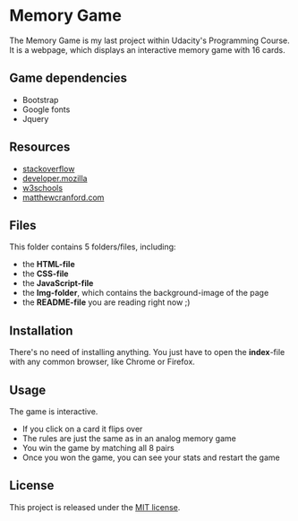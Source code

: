 # Memory Game
The Memory Game is my last project within Udacity's Programming Course.
It is a webpage, which displays an interactive memory game with 16 cards.

## Game dependencies
- Bootstrap
- Google fonts
- Jquery

## Resources
- [stackoverflow](https://stackoverflow.com/)
- [developer.mozilla](https://developer.mozilla.org/de/)
- [w3schools](https://www.w3schools.com/)
- [matthewcranford.com](https://matthewcranford.com/memory-game-walkthrough-part-1-setup/)

## Files
This folder contains 5 folders/files, including:
- the **HTML-file**
- the **CSS-file**
- the **JavaScript-file**
- the **Img-folder**, which contains the background-image of the page
- the **README-file** you are reading right now ;)

## Installation
There's no need of installing anything. You just have to open the **index**-file
with any common browser, like Chrome or Firefox.

## Usage
The game is interactive.
- If you click on a card it flips over
- The rules are just the same as in an analog memory game
- You win the game by matching all 8 pairs
- Once you won the game, you can see your stats and restart the game

## License
This project is released under the [MIT license](https://choosealicense.com/licenses/mit/).
